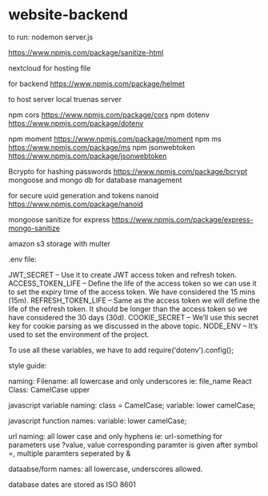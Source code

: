 # website-backend

to run:
nodemon server.js


https://www.npmjs.com/package/sanitize-html

nextcloud for hosting file


for backend https://www.npmjs.com/package/helmet

to host server local truenas server


 npm cors https://www.npmjs.com/package/cors
npm dotenv  https://www.npmjs.com/package/dotenv

npm moment  https://www.npmjs.com/package/moment
npm ms https://www.npmjs.com/package/ms
npm jsonwebtoken https://www.npmjs.com/package/jsonwebtoken

Bcrypto for hashing passwords https://www.npmjs.com/package/bcrypt
mongoose and mongo db for database management

for secure uuid generation and tokens
nanoid https://www.npmjs.com/package/nanoid

mongoose sanitize for express https://www.npmjs.com/package/express-mongo-sanitize


amazon s3 storage with multer



.env file:

JWT_SECRET – Use it to create JWT access token and refresh token.
ACCESS_TOKEN_LIFE – Define the life of the access token so we can use it to set the expiry time of the access token. We have considered the 15 mins (15m).
REFRESH_TOKEN_LIFE – Same as the access token we will define the life of the refresh token. It should be longer than the access token so we have considered the 30 days (30d).
COOKIE_SECRET – We’ll use this secret key for cookie parsing as we discussed in the above topic.
NODE_ENV – It’s used to set the environment of the project.

To use all these variables, we have to add require('dotenv').config();









style guide:


naming:
Filename: all lowercase and only underscores ie: file_name
React Class: CamelCase upper

javascript variable naming:
class = CamelCase;
variable: lower camelCase;

javascript function names:
variable: lower camelCase;

url naming:
all lower case and only hyphens ie: url-something
for parameters use ?value, value corresponding paramter is given after symbol =, multiple paramters seperated by &

dataabse/form names:
all lowercase, underscores allowed.

database dates are stored as ISO 8601